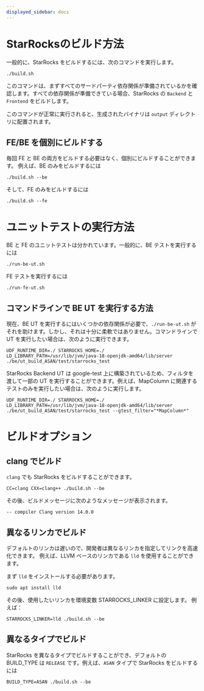 ```yaml
---
displayed_sidebar: docs
---
```


# StarRocksのビルド方法

一般的に、StarRocks をビルドするには、次のコマンドを実行します。

```
./build.sh
```

このコマンドは、まずすべてのサードパーティ依存関係が準備されているかを確認します。すべての依存関係が準備できている場合、StarRocks の `Backend` と `Frontend` をビルドします。

このコマンドが正常に実行されると、生成されたバイナリは `output` ディレクトリに配置されます。

## FE/BE を個別にビルドする

毎回 FE と BE の両方をビルドする必要はなく、個別にビルドすることができます。
例えば、BE のみをビルドするには
```
./build.sh --be
```

そして、FE のみをビルドするには
```
./build.sh --fe
```

# ユニットテストの実行方法

BE と FE のユニットテストは分かれています。一般的に、BE テストを実行するには
```
./run-be-ut.sh
```

FE テストを実行するには
```
./run-fe-ut.sh
```

## コマンドラインで BE UT を実行する方法

現在、BE UT を実行するにはいくつかの依存関係が必要で、`./run-be-ut.sh` がそれを助けます。しかし、それは十分に柔軟ではありません。コマンドラインで UT を実行したい場合は、次のように実行できます。

```
UDF_RUNTIME_DIR=./ STARROCKS_HOME=./ LD_LIBRARY_PATH=/usr/lib/jvm/java-18-openjdk-amd64/lib/server ./be/ut_build_ASAN/test/starrocks_test
```

StarRocks Backend UT は google-test 上に構築されているため、フィルタを渡して一部の UT を実行することができます。例えば、MapColumn に関連するテストのみを実行したい場合は、次のように実行します。

```
UDF_RUNTIME_DIR=./ STARROCKS_HOME=./ LD_LIBRARY_PATH=/usr/lib/jvm/java-18-openjdk-amd64/lib/server ./be/ut_build_ASAN/test/starrocks_test --gtest_filter="*MapColumn*"
```

# ビルドオプション

## clang でビルド

`clang` でも StarRocks をビルドすることができます。

```
CC=clang CXX=clang++ ./build.sh --be
```

その後、ビルドメッセージに次のようなメッセージが表示されます。

```
-- compiler Clang version 14.0.0
```

## 異なるリンカでビルド

デフォルトのリンカは遅いので、開発者は異なるリンカを指定してリンクを高速化できます。
例えば、LLVM ベースのリンカである `lld` を使用することができます。

まず `lld` をインストールする必要があります。

```
sudo apt install lld
```

その後、使用したいリンカを環境変数 STARROCKS_LINKER に設定します。
例えば：

```
STARROCKS_LINKER=lld ./build.sh --be
```

## 異なるタイプでビルド

StarRocks を異なるタイプでビルドすることができ、デフォルトの BUILD_TYPE は `RELEASE` です。例えば、`ASAN` タイプで StarRocks をビルドするには
```
BUILD_TYPE=ASAN ./build.sh --be
```